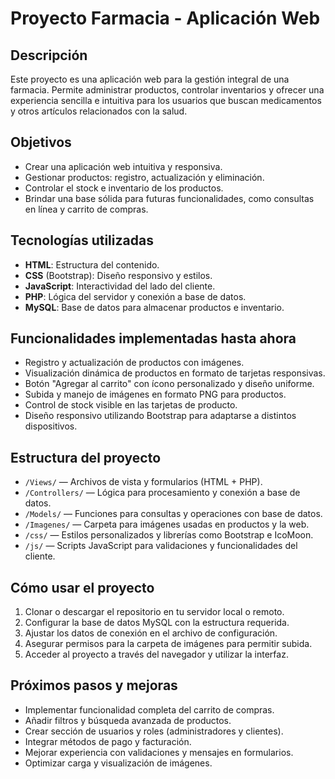 # Proyecto Farmacia - Aplicación Web

## Descripción
Este proyecto es una aplicación web para la gestión integral de una farmacia. Permite administrar productos, controlar inventarios y ofrecer una experiencia sencilla e intuitiva para los usuarios que buscan medicamentos y otros artículos relacionados con la salud.

## Objetivos
- Crear una aplicación web intuitiva y responsiva.
- Gestionar productos: registro, actualización y eliminación.
- Controlar el stock e inventario de los productos.
- Brindar una base sólida para futuras funcionalidades, como consultas en línea y carrito de compras.

## Tecnologías utilizadas
- **HTML**: Estructura del contenido.
- **CSS** (Bootstrap): Diseño responsivo y estilos.
- **JavaScript**: Interactividad del lado del cliente.
- **PHP**: Lógica del servidor y conexión a base de datos.
- **MySQL**: Base de datos para almacenar productos e inventario.

## Funcionalidades implementadas hasta ahora
- Registro y actualización de productos con imágenes.
- Visualización dinámica de productos en formato de tarjetas responsivas.
- Botón "Agregar al carrito" con ícono personalizado y diseño uniforme.
- Subida y manejo de imágenes en formato PNG para productos.
- Control de stock visible en las tarjetas de producto.
- Diseño responsivo utilizando Bootstrap para adaptarse a distintos dispositivos.

## Estructura del proyecto
- `/Views/` — Archivos de vista y formularios (HTML + PHP).
- `/Controllers/` — Lógica para procesamiento y conexión a base de datos.
- `/Models/` — Funciones para consultas y operaciones con base de datos.
- `/Imagenes/` — Carpeta para imágenes usadas en productos y la web.
- `/css/` — Estilos personalizados y librerías como Bootstrap e IcoMoon.
- `/js/` — Scripts JavaScript para validaciones y funcionalidades del cliente.

## Cómo usar el proyecto
1. Clonar o descargar el repositorio en tu servidor local o remoto.
2. Configurar la base de datos MySQL con la estructura requerida.
3. Ajustar los datos de conexión en el archivo de configuración.
4. Asegurar permisos para la carpeta de imágenes para permitir subida.
5. Acceder al proyecto a través del navegador y utilizar la interfaz.

## Próximos pasos y mejoras
- Implementar funcionalidad completa del carrito de compras.
- Añadir filtros y búsqueda avanzada de productos.
- Crear sección de usuarios y roles (administradores y clientes).
- Integrar métodos de pago y facturación.
- Mejorar experiencia con validaciones y mensajes en formularios.
- Optimizar carga y visualización de imágenes.
